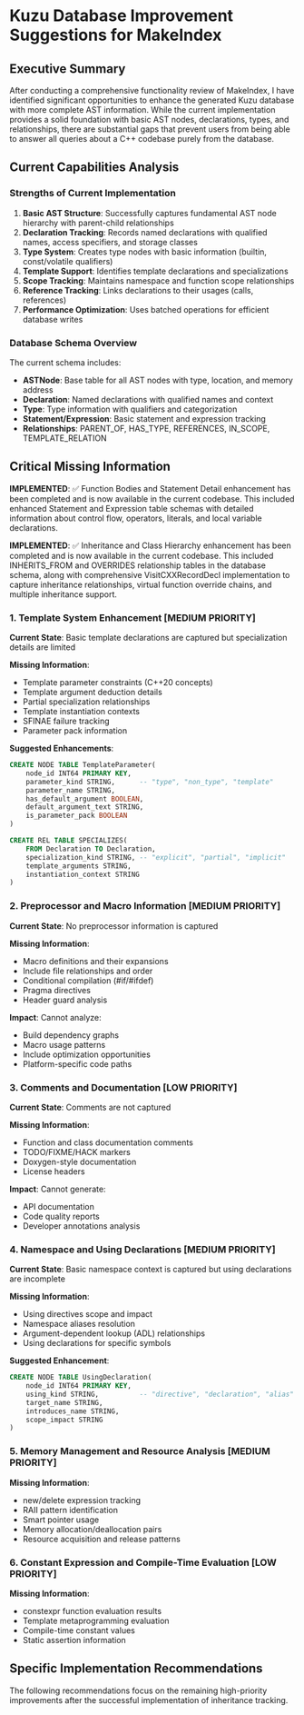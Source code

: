 # Kuzu Database Improvement Suggestions for MakeIndex

## Executive Summary

After conducting a comprehensive functionality review of MakeIndex, I have identified significant opportunities to enhance the generated Kuzu database with more complete AST information. While the current implementation provides a solid foundation with basic AST nodes, declarations, types, and relationships, there are substantial gaps that prevent users from being able to answer all queries about a C++ codebase purely from the database.

## Current Capabilities Analysis

### Strengths of Current Implementation

1. **Basic AST Structure**: Successfully captures fundamental AST node hierarchy with parent-child relationships
2. **Declaration Tracking**: Records named declarations with qualified names, access specifiers, and storage classes
3. **Type System**: Creates type nodes with basic information (builtin, const/volatile qualifiers)
4. **Template Support**: Identifies template declarations and specializations
5. **Scope Tracking**: Maintains namespace and function scope relationships
6. **Reference Tracking**: Links declarations to their usages (calls, references)
7. **Performance Optimization**: Uses batched operations for efficient database writes

### Database Schema Overview

The current schema includes:
- **ASTNode**: Base table for all AST nodes with type, location, and memory address
- **Declaration**: Named declarations with qualified names and context
- **Type**: Type information with qualifiers and categorization
- **Statement/Expression**: Basic statement and expression tracking
- **Relationships**: PARENT_OF, HAS_TYPE, REFERENCES, IN_SCOPE, TEMPLATE_RELATION

## Critical Missing Information

**IMPLEMENTED**: ✅ Function Bodies and Statement Detail enhancement has been completed and is now available in the current codebase. This included enhanced Statement and Expression table schemas with detailed information about control flow, operators, literals, and local variable declarations.

**IMPLEMENTED**: ✅ Inheritance and Class Hierarchy enhancement has been completed and is now available in the current codebase. This included INHERITS_FROM and OVERRIDES relationship tables in the database schema, along with comprehensive VisitCXXRecordDecl implementation to capture inheritance relationships, virtual function override chains, and multiple inheritance support.


### 1. Template System Enhancement **[MEDIUM PRIORITY]**

**Current State**: Basic template declarations are captured but specialization details are limited

**Missing Information**:
- Template parameter constraints (C++20 concepts)
- Template argument deduction details
- Partial specialization relationships
- Template instantiation contexts
- SFINAE failure tracking
- Parameter pack information

**Suggested Enhancements**:
```sql
CREATE NODE TABLE TemplateParameter(
    node_id INT64 PRIMARY KEY,
    parameter_kind STRING,      -- "type", "non_type", "template"
    parameter_name STRING,
    has_default_argument BOOLEAN,
    default_argument_text STRING,
    is_parameter_pack BOOLEAN
)

CREATE REL TABLE SPECIALIZES(
    FROM Declaration TO Declaration,
    specialization_kind STRING, -- "explicit", "partial", "implicit"
    template_arguments STRING,
    instantiation_context STRING
)
```

### 2. Preprocessor and Macro Information **[MEDIUM PRIORITY]**

**Current State**: No preprocessor information is captured

**Missing Information**:
- Macro definitions and their expansions
- Include file relationships and order
- Conditional compilation (#if/#ifdef)
- Pragma directives
- Header guard analysis

**Impact**: Cannot analyze:
- Build dependency graphs
- Macro usage patterns
- Include optimization opportunities
- Platform-specific code paths

### 3. Comments and Documentation **[LOW PRIORITY]**

**Current State**: Comments are not captured

**Missing Information**:
- Function and class documentation comments
- TODO/FIXME/HACK markers
- Doxygen-style documentation
- License headers

**Impact**: Cannot generate:
- API documentation
- Code quality reports
- Developer annotations analysis

### 4. Namespace and Using Declarations **[MEDIUM PRIORITY]**

**Current State**: Basic namespace context is captured but using declarations are incomplete

**Missing Information**:
- Using directives scope and impact
- Namespace aliases resolution
- Argument-dependent lookup (ADL) relationships
- Using declarations for specific symbols

**Suggested Enhancement**:
```sql
CREATE NODE TABLE UsingDeclaration(
    node_id INT64 PRIMARY KEY,
    using_kind STRING,          -- "directive", "declaration", "alias"
    target_name STRING,
    introduces_name STRING,
    scope_impact STRING
)
```

### 5. Memory Management and Resource Analysis **[MEDIUM PRIORITY]**

**Missing Information**:
- new/delete expression tracking
- RAII pattern identification
- Smart pointer usage
- Memory allocation/deallocation pairs
- Resource acquisition and release patterns

### 6. Constant Expression and Compile-Time Evaluation **[LOW PRIORITY]**

**Missing Information**:
- constexpr function evaluation results
- Template metaprogramming evaluation
- Compile-time constant values
- Static assertion information


## Specific Implementation Recommendations

The following recommendations focus on the remaining high-priority improvements after the successful implementation of inheritance tracking.
